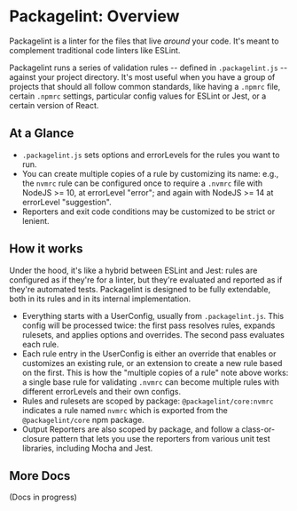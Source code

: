 # Packagelint: Overview

Packagelint is a linter for the files that live _around_ your code. It's meant to complement traditional code linters
like ESLint.

Packagelint runs a series of validation rules -- defined in `.packagelint.js` -- against your project directory.
It's most useful when you have a group of projects that should all follow common standards, like having a `.npmrc`
file, certain `.npmrc` settings, particular config values for ESLint or Jest, or a certain version of React.

## At a Glance

- `.packagelint.js` sets options and errorLevels for the rules you want to run.
- You can create multiple copies of a rule by customizing its name: e.g., the `nvmrc` rule can be configured once
  to require a `.nvmrc` file with NodeJS >= 10, at errorLevel "error"; and again with NodeJS >= 14 at errorLevel "suggestion".
- Reporters and exit code conditions may be customized to be strict or lenient.

## How it works

Under the hood, it's like a hybrid between ESLint and Jest: rules are configured as if they're for a linter, but
they're evaluated and reported as if they're automated tests. Packagelint is designed to be fully extendable, both in
its rules and in its internal implementation.

- Everything starts with a UserConfig, usually from `.packagelint.js`. This config will be processed twice: the first
  pass resolves rules, expands rulesets, and applies options and overrides. The second pass evaluates each rule.
- Each rule entry in the UserConfig is either an override that enables or customizes an existing rule, or an extension
  to create a new rule based on the first. This is how the "multiple copies of a rule" note above works: a single
  base rule for validating `.nvmrc` can become multiple rules with different errorLevels and their own configs.
- Rules and rulesets are scoped by package: `@packagelint/core:nvmrc` indicates a rule named `nvmrc` which is exported
  from the `@packagelint/core` npm package.
- Output Reporters are also scoped by package, and follow a class-or-closure pattern that lets you use the reporters
  from various unit test libraries, including Mocha and Jest.

## More Docs

(Docs in progress)
